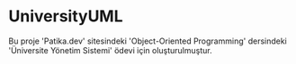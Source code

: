 # UniversityUML

Bu proje 'Patika.dev' sitesindeki 'Object-Oriented Programming' dersindeki 'Üniversite Yönetim Sistemi' ödevi için oluşturulmuştur.
